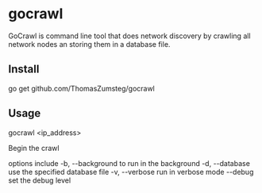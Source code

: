 gocrawl
======

GoCrawl is command line tool that does network discovery by crawling all network nodes an storing them in a database file.

Install
-------

go get github.com/ThomasZumsteg/gocrawl


Usage
-----

gocrawl <ip_address> 

Begin the crawl

options include
-b, --background to run in the background
-d, --database <file> use the specified database file
-v, --verbose run in verbose mode
--debug <level> set the debug level

